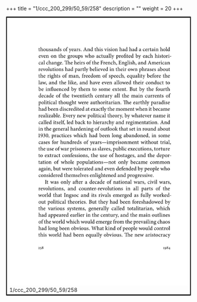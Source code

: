 +++
title = "1/ccc_200_299/50_59/258"
description = ""
weight = 20
+++

<table style="border:2px solid black;max-width:800px;max-height:800px;" 
><tr><td><img class="center-fit-jpg"
src="/jpg_/out_jpg_1984__258.jpg"  >1/ccc_200_299/50_59/258</img></td></tr></table>